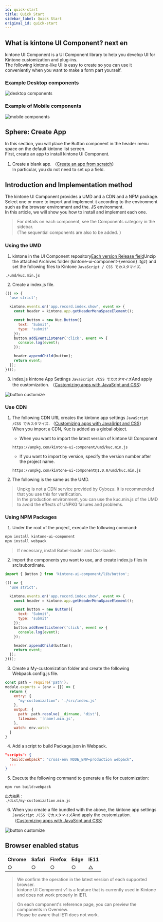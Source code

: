 ```yaml
---
id: quick-start
title: Quick Start
sidebar_label: Quick Start
original_id: quick-start
---
```


## What is kintone UI Component? next en

kintone UI Component is a UI Component library to help you develop UI for Kintone customization and plug-ins.  
The following kintone-like UI is easy to create so you can use it conveniently when you want to make a form part yourself.

### Example Desktop components

![desktop components](assets/desktop_components.png)

### Example of Mobile components

![mobile components](assets/mobile_components.png)

## Sphere: Create App

In this section, you will place the Button component in the header menu space on the default kintone list screen.  
First, create an app to install kintone UI Component.

1. Create a blank app. （[Create an app from scratch](https://jp.cybozu.help/k/ja/user/create_app/tutorial.html)）  
In particular, you do not need to set up a field.

## Introduction and Implementation method

The kintone UI Component provides a UMD and a CDN and a NPM package.  
Select one or more to import and implement it according to the environment such as the browser environment and the. JS environment.  
In this article, we will show you how to install and implement each one.

> For details on each component, see the Components category in the sidebar.  
> (The sequential components are also to be added. ）

### Using the UMD

1. kintone in the UI Component repository[Each version Release field](https://github.com/kintone-labs/kintone-ui-component/releases)Unzip the attached Archives folder (kintone-ui-component-{version} .tgz) and set the following files to Kintone `JavaScript / CSS でカスタマイズ`.

```text
./umd/kuc.min.js
```

2. Create a index.js file.

```js
(() => {
  'use strict';

  kintone.events.on('app.record.index.show', event => {
    const header = kintone.app.getHeaderMenuSpaceElement();

    const button = new Kuc.Button({
      text: 'Submit',
      type: 'submit'
    });
    button.addEventListener('click', event => {
      console.log(event);
    });

    header.appendChild(button);
    return event;
  });
})();
```

3. index.js kintone App Settings `JavaScript /CSS でカスタマイズ`And apply the customization. （[Customizing apps with JavaSript and CSS](https://jp.cybozu.help/k/ja/user/app_settings/js_customize.html)）

![button customize](assets/button_customize.png)

### Use CDN

1. The following CDN URL creates the kintone app settings `JavaScript /CSS でカスタマイズ`. （[Customizing apps with JavaSript and CSS](https://get.kintone.help/k/ja/user/app_settings/js_customize.html)）  
When you import a CDN, Kuc is added as a global object.

   - When you want to import the latest version of kintone UI Component
    ```text
    https://unpkg.com/kintone-ui-component/umd/kuc.min.js
    ```

   - If you want to import by version, specify the version number after the project name.
    ```text
    https://unpkg.com/kintone-ui-component@1.0.0/umd/kuc.min.js
    ```

2. The following is the same as the UMD.

> Unpkg is not a CDN service provided by Cybozu. It is recommended that you use this for verification.  
> In the production environment, you can use the kuc.min.js of the UMD to avoid the effects of UNPKG failures and problems.

### Using NPM Packages

1. Under the root of the project, execute the following command:

```sh
npm install kintone-ui-component
npm install webpack
```

> If necessary, install Babel-loader and Css-loader.

2. Import the components you want to use, and create index.js files in src/subordinate.

```js
import { Button } from 'kintone-ui-component/lib/button';

(() => {
  'use strict';

  kintone.events.on('app.record.index.show', event => {
    const header = kintone.app.getHeaderMenuSpaceElement();

    const button = new Button({
      text: 'Submit',
      type: 'submit'
    });
    button.addEventListener('click', event => {
      console.log(event);
    });

    header.appendChild(button);
    return event;
  });
})();
```
3. Create a My-customization folder and create the following Webpack.config.js file.

```js
const path = require('path');
module.exports = (env = {}) => {
  return {
    entry: {
      "my-customization": './src/index.js'
    },
    output: {
      path: path.resolve(__dirname, 'dist'),
      filename: '[name].min.js',
    },
    watch: env.watch
  }
}
```

4. Add a script to build Package.json in Webpack.

```json
"scripts": {
  "build:webpack": "cross-env NODE_ENV=production webpack",
  ...
}
```

5. Execute the following command to generate a file for customization:

```text
npm run build:webpack
```

```text
出力結果：
./dist/my-customization.min.js
```

6. When you create a file bundled with the above, the kintone app settings `JavaScript /CSS でカスタマイズ`And apply the customization. （[Customizing apps with JavaSript and CSS](https://jp.cybozu.help/k/ja/user/app_settings/js_customize.html)）

![button customize](assets/button_customize.png)

## Browser enabled status

<table>
  <tr>
    <th>Chrome</th>
    <th>Safari</th>
    <th>Firefox</th>
    <th>Edge</th>
    <th>IE11</th>
  </tr>
  <tr>
    <td>○</td>
    <td>○</td>
    <td>○</td>
    <td>○</td>
    <td>△</td>
  </tr>
</table>

> We confirm the operation in the latest version of each supported browser.  
> kintone UI Component v1 is a feature that is currently used in Kintone and does not work properly in IE11.

> On each component's reference page, you can preview the components in Overview.  
> Please be aware that IE11 does not work.